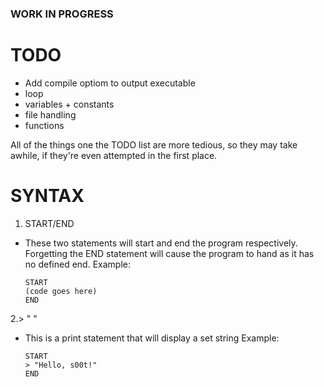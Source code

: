 
### WORK IN PROGRESS

# TODO
  - Add compile optiom to output executable
  - loop
  - variables + constants
  - file handling
  - functions

All of the things one the TODO list are more tedious, so they may take awhile, if they're even attempted in the first place.


# SYNTAX

1. START/END
  - These two statements will start and end the program respectively. Forgetting the END statement will cause the program to hand as it has no defined end.
Example:

        START
        (code goes here)
        END


2.> "    "
  - This is a print statement that will display a set string
Example:

        START
        > "Hello, s00t!"
        END
